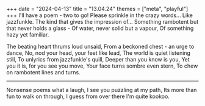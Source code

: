 +++
date = "2024-04-13"
title = "13.04.24"
themes = ["meta", "playful"]
+++
I'll have a poem - two to go!
Please sprinkle in the crazy words...
Like jazzfunkle.
The kind that gives the impression of...
Something rambotent but that never holds a glass -
Of water, never solid but a vapour,
Of something hazy yet familiar.

The beating heart thrums loud unsaid,
From a beckoned chest - an urge to dance, 
No, nod your head, your feet like lead,
The world is quiet listening still,
To unlyrics from jazzfunkle's quill,
Deeper than you know is you,
Yet you it is, for you see you move,
Your face turns sombre even stern,
To chew on rambotent lines and turns.

---

Nonsense poems what a laugh,
I see you puzzling at my path,
Its more than fun to walk on through,
I guess from over there I'm quite kookoo.

